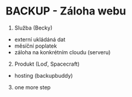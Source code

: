 # BACKUP - Záloha webu

1. Služba (Becky)

- externí ukládáná dat 
- měsíční poplatek
- záloha na konkrétním cloudu (serveru)

2. Produkt (Loď, Spacecraft)

- hosting (backupbuddy)

3. one more step




